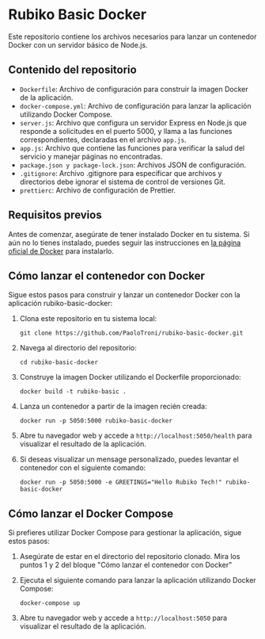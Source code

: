 # Rubiko Basic Docker

Este repositorio contiene los archivos necesarios para lanzar un contenedor Docker con un servidor básico de Node.js.

## Contenido del repositorio

- `Dockerfile`: Archivo de configuración para construir la imagen Docker de la aplicación.
- `docker-compose.yml`: Archivo de configuración para lanzar la aplicación utilizando Docker Compose.
- `server.js`: Archivo que configura un servidor Express en Node.js que responde a solicitudes en el puerto 5000, y llama a las funciones correspondientes, declaradas en el archivo `app.js`.
- `app.js`: Archivo que contiene las funciones para verificar la salud del servicio y manejar páginas no encontradas.
- `package.json y package-lock.json`: Archivos JSON de configuración.
- `.gitignore`: Archivo .gitignore para especificar que archivos y directorios debe ignorar el sistema de control de versiones Git.
- `prettierc`: Archivo de configuración de Prettier.


## Requisitos previos

Antes de comenzar, asegúrate de tener instalado Docker en tu sistema. Si aún no lo tienes instalado, puedes seguir las instrucciones en [la página oficial de Docker](https://docs.docker.com/get-docker/) para instalarlo.

## Cómo lanzar el contenedor con Docker

Sigue estos pasos para construir y lanzar un contenedor Docker con la aplicación rubiko-basic-docker:

1. Clona este repositorio en tu sistema local:

   `git clone https://github.com/PaoloTroni/rubiko-basic-docker.git`

2. Navega al directorio del repositorio:

    `cd rubiko-basic-docker`

3. Construye la imagen Docker utilizando el Dockerfile proporcionado:

    `docker build -t rubiko-basic .`

4. Lanza un contenedor a partir de la imagen recién creada:

    `docker run -p 5050:5000 rubiko-basic-docker`

5. Abre tu navegador web y accede a `http://localhost:5050/health` para visualizar el resultado de la aplicación.


6. Si deseas visualizar un mensage personalizado, puedes levantar el contenedor con el siguiente comando:

    `docker run -p 5050:5000 -e GREETINGS="Hello Rubiko Tech!" rubiko-basic-docker`


## Cómo lanzar el Docker Compose

Si prefieres utilizar Docker Compose para gestionar la aplicación, sigue estos pasos:

1. Asegúrate de estar en el directorio del repositorio clonado. Mira los puntos 1 y 2 del bloque "Cómo lanzar el contenedor con Docker"

2. Ejecuta el siguiente comando para lanzar la aplicación utilizando Docker Compose:

    `docker-compose up`

3. Abre tu navegador web y accede a `http://localhost:5050` para visualizar el resultado de la aplicación.


